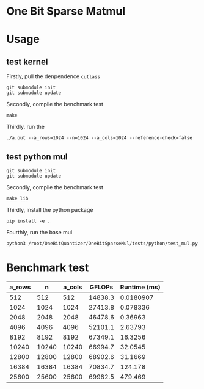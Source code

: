# One Bit Sparse Matmul




# Usage

## test kernel

Firstly, pull the denpendence `cutlass`

```
git submodule init
git submodule update
```


Secondly, compile the benchmark test
```
make 
```

Thirdly, run the 
```
./a.out --a_rows=1024 --n=1024 --a_cols=1024 --reference-check=false
```
## test python mul

```
git submodule init
git submodule update
```

Secondly, compile the benchmark test
```
make lib
```

Thirdly, install the python package
```
pip install -e .
```

Fourthly, run the base mul
```
python3 /root/OneBitQuantizer/OneBitSparseMul/tests/python/test_mul.py
```

# Benchmark test



| a_rows |   n   | a_cols |    GFLOPs    | Runtime (ms) |
|--------|-------|--------|--------------|---------------|
|  512   |  512  |  512   |  14838.3     |   0.0180907   |
| 1024   | 1024  | 1024   |  27413.8     |   0.078336    |
| 2048   | 2048  | 2048   |  46478.6     |   0.36963     |
| 4096   | 4096  | 4096   |  52101.1     |   2.63793     |
| 8192   | 8192  | 8192   |  67349.1     |   16.3256     |
| 10240  | 10240 | 10240  |  66994.7     |   32.0545     |
| 12800  | 12800 | 12800  |  68902.6     |   31.1669     |
| 16384  | 16384 | 16384  |  70834.7     |   124.178     |
| 25600  | 25600 | 25600  |  69982.5     |   479.469     |


